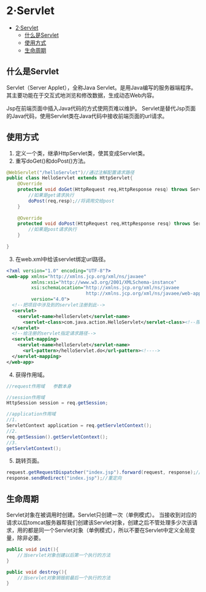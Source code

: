 # 2·Servlet

- [2·Servlet](#2servlet)
  - [什么是Servlet](#什么是servlet)
  - [使用方式](#使用方式)
  - [生命周期](#生命周期)

## 什么是Servlet
Servlet（Server Applet），全称Java Servlet。是用Java编写的服务器端程序。其主要功能在于交互式地浏览和修改数据，生成动态Web内容。

Jsp在前端页面中插入Java代码的方式使网页难以维护。
Servlet是替代Jsp页面的Java代码，使用Servlet类在Java代码中接收前端页面的url请求。

## 使用方式

1. 定义一个类，继承HttpServlet类，使其变成Servlet类。
2. 重写doGet()和doPost()方法。
```java
@WebServlet("/helloServlet")//通过注解配置请求路径
public class HelloServlet extends HttpServlet{
    @Override
    protected void doGet(HttpRequest req,HttpResponse resq) throws ServletException{
        //如果是get请求执行
        doPost(req,resp);//将调用交给post
    }
    
    @Override
    protected void doPost(HttpRequest req,HttpResponse resq) throws ServletException{
        //如果是post请求执行
    }
    
}
```

3. 在web.xml中给该servlet绑定url路径。
```xml
<?xml version="1.0" encoding="UTF-8"?>
<web-app xmlns="http://xmlns.jcp.org/xml/ns/javaee"
         xmlns:xsi="http://www.w3.org/2001/XMLSchema-instance"
         xsi:schemaLocation="http://xmlns.jcp.org/xml/ns/javaee 
                             http://xmlns.jcp.org/xml/ns/javaee/web-app_4_0.xsd"
         version="4.0">
  <!--把项目中涉及到的servlet注册到此-->
  <servlet>
    <servlet-name>helloServlet</servlet-name>
      <servlet-class>com.java.action.HelloServlet</servlet-class><!--限定性类名-->
  </servlet>
  <!--给注册的servlet指定请求路径-->
  <servlet-mapping>
    <servlet-name>helloServlet</servlet-name>
      <url-pattern>/helloServlet.do</url-pattern><!---->
  </servlet-mapping>
</web-app>


```

4. 获得作用域。
```java
//request作用域   参数本身

//session作用域
HttpSession session = req.getSession;

//application作用域
//1.
ServletContext application = req.getServletContext();
//2.
req.getSession().getServletContext();
//3.
getServletContext();
```

5. 跳转页面。
```java
request.getRequestDispatcher("index.jsp").forward(request, response);//请求转发
response.sendRedirect("index.jsp");//重定向
```

## 生命周期
Servlet对象在被调用时创建。Servlet只创建一次（单例模式）。
当接收到对应的请求以后tomcat服务器帮我们创建该Servlet对象，创建之后不管处理多少次该请求，用的都是同一个Servlet对象（单例模式），所以不要在Servlet中定义全局变量，除非必要。
```java
public void init(){
	//当servlet对象创建以后第一个执行的方法
}

public void destroy(){
	//当servlet对象销毁前最后一个执行的方法
}
```
